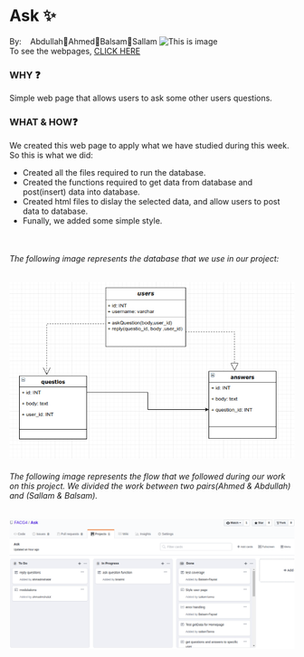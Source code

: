 # Ask :sparkles:
 By:&nbsp;&nbsp;&nbsp;
  Abdullah:small_orange_diamond:Ahmed:small_orange_diamond:Balsam:small_orange_diamond:Sallam    </b>
![This is image](https://i.kinja-img.com/gawker-media/image/upload/s--w8AP4uAQ--/c_fill,fl_progressive,g_center,h_450,q_80,w_800/ihsllhptnnm4vb7wuvgq.jpg) </br>
To see the webpages, [CLICK HERE](https://ask-app-saba.herokuapp.com/)
### WHY :question:
Simple web page that allows users to ask some other users questions.
### WHAT & HOW:question:
We created this web page to apply what we have studied during this week. So this is what we did:
* Created all the files required to run the database.
* Created the functions required to get data from database and post(insert) data into database.
* Created html files to dislay the selected data, and allow users to post data to database.
* Funally, we added some simple style.

&nbsp;
&nbsp;
###### The following image represents the database that we use in our project:
![flow project](/public/img/flow-chart.png)

###### The following image represents the flow that we followed during our work on this project. We divided the work between two pairs(Ahmed & Abdullah) and (Sallam & Balsam).


![flow project](public/img/projectflow.png)
 